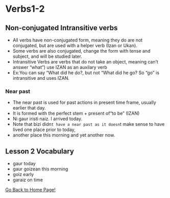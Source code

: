 # Verbs1-2

## Non-conjugated Intransitive verbs
* All verbs have non-conjugated form, meaning they do are not conjugated, but are used with a helper verb (Izan or Ukan).
* Some verbs are also conjugated, change the form with tense and subject, and will be studied later.
* Intransitive Verbs are verbs that do not take an object, meaning can’t answer “what”) use IZAN as an auxilary verb
* Ex:You can say “What did he do?, but not “What did he go? So “go” is intransitive and uses IZAN.

### Near past
* The near past is used for past actions in present time frame, usually earlier that day.
* It is formed with the perfect stem + present of“to be” (IZAN)
* Ni gaur iristi naiz. I arrived today.
* Note that bizi didn`t have a near past as it doesn`t make sense to have lived one place prior to today,
* another place this morning and yet another now.


## Lesson 2 Vocabulary
* gaur today
* gaur goizean this morning
* goiz early
* garaiz on time

[ Go Back to Home Page!](..)
